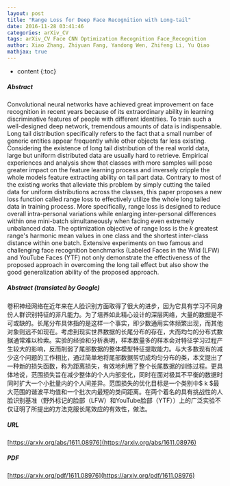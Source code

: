 ```yaml
---
layout: post
title: "Range Loss for Deep Face Recognition with Long-tail"
date: 2016-11-28 03:41:46
categories: arXiv_CV
tags: arXiv_CV Face CNN Optimization Recognition Face_Recognition
author: Xiao Zhang, Zhiyuan Fang, Yandong Wen, Zhifeng Li, Yu Qiao
mathjax: true
---
```


* content
{:toc}

##### Abstract
Convolutional neural networks have achieved great improvement on face recognition in recent years because of its extraordinary ability in learning discriminative features of people with different identities. To train such a well-designed deep network, tremendous amounts of data is indispensable. Long tail distribution specifically refers to the fact that a small number of generic entities appear frequently while other objects far less existing. Considering the existence of long tail distribution of the real world data, large but uniform distributed data are usually hard to retrieve. Empirical experiences and analysis show that classes with more samples will pose greater impact on the feature learning process and inversely cripple the whole models feature extracting ability on tail part data. Contrary to most of the existing works that alleviate this problem by simply cutting the tailed data for uniform distributions across the classes, this paper proposes a new loss function called range loss to effectively utilize the whole long tailed data in training process. More specifically, range loss is designed to reduce overall intra-personal variations while enlarging inter-personal differences within one mini-batch simultaneously when facing even extremely unbalanced data. The optimization objective of range loss is the $k$ greatest range's harmonic mean values in one class and the shortest inter-class distance within one batch. Extensive experiments on two famous and challenging face recognition benchmarks (Labeled Faces in the Wild (LFW) and YouTube Faces (YTF) not only demonstrate the effectiveness of the proposed approach in overcoming the long tail effect but also show the good generalization ability of the proposed approach.

##### Abstract (translated by Google)
卷积神经网络在近年来在人脸识别方面取得了很大的进步，因为它具有学习不同身份人群识别特征的非凡能力。为了培养如此精心设计的深层网络，大量的数据是不可或缺的。长尾分布具体指的是这样一个事实，即少数通用实体频繁出现，而其他对象则远不如现在。考虑到现实世界数据的长尾分布的存在，大而均匀的分布式数据通常难以检索。实验的经验和分析表明，样本数量多的样本会对特征学习过程产生较大的影响，反而削弱了尾部数据的整体模型特征提取能力。与大多数现有的减少这个问题的工作相比，通过简单地将尾部数据剪切成均匀分布的类，本文提出了一种新的损失函数，称为距离损失，有效地利用了整个长尾数据的训练过程。更具体地说，范围损失旨在减少整体的个人内部变化，同时在面对极其不平衡的数据时同时扩大一个小批量内的个人间差异。范围损失的优化目标是一个类别中$ k $最大范围的谐波平均值和一个批次内最短的类间距离。在两个着名的具有挑战性的人脸识别基准（野外标记的脸部（LFW）和YouTube脸部（YTF））上的广泛实验不仅证明了所提出的方法克服长尾效应的有效性，做法。

##### URL
[https://arxiv.org/abs/1611.08976](https://arxiv.org/abs/1611.08976)

##### PDF
[https://arxiv.org/pdf/1611.08976](https://arxiv.org/pdf/1611.08976)

